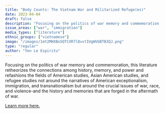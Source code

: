 ```yaml
---
title: "Body Counts: The Vietnam War and Militarized Refuge(es)"
date: 2023-04-04
draft: false
description: "Focusing on the politics of war memory and commemoration, this literature retheorizes the connections among history, memory, and power and refashions the fields of American studies, Asian American studies, and refugee studies not around the narratives of American exceptionalism, immigration, and transnationalism but around the crucial issues of war, race, and violence-and the history and memories that are forged in the aftermath of war."
issue_areas: ["war", "immigration"]
media_types: ["literature"]
ethnic_groups: ["vietnamese"]
image: "/images/1mt2MHXBo5QTCXR7lQvvtIUgWVbBTB3QJ.png"
type: "regular"
author: "Yen Le Espiritu"
---
```


Focusing on the politics of war memory and commemoration, this literature retheorizes the connections among history, memory, and power and refashions the fields of American studies, Asian American studies, and refugee studies not around the narratives of American exceptionalism, immigration, and transnationalism but around the crucial issues of war, race, and violence-and the history and memories that are forged in the aftermath of war.

[Learn more here.](https://muse.jhu.edu/book/44525/#:~:text=Body%20Counts%3A%20The%20Vietnam%20War%20and%20Militarized%20Refuge(es),American%20and%20Vietnamese%20American%20identities.)
